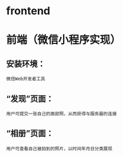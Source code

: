 # frontend
前端（微信小程序实现）
===
安装环境：
---
    微信Web开发者工具
“发现”页面：
---
    用户可提交一张自己的面部照，从而获得与服务器的连接
“相册”页面：
---
    用户可查看自己被拍到的照片，以时间年月日分类展现
